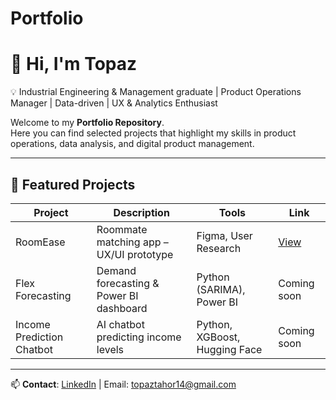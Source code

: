 # Portfolio

# 👋 Hi, I'm Topaz  

💡 Industrial Engineering & Management graduate | Product Operations Manager | Data-driven | UX & Analytics Enthusiast

Welcome to my **Portfolio Repository**.  
Here you can find selected projects that highlight my skills in product operations, data analysis, and digital product management.  

---

## 🚀 Featured Projects

| Project | Description | Tools | Link |
|---------|-------------|-------|------|
| RoomEase | Roommate matching app – UX/UI prototype | Figma, User Research | [View](https://github.com/topazt22/portfolio-Topaz-Tahor/tree/main/RoomEase) |
| Flex Forecasting | Demand forecasting & Power BI dashboard | Python (SARIMA), Power BI | Coming soon |
| Income Prediction Chatbot | AI chatbot predicting income levels | Python, XGBoost, Hugging Face | Coming soon |

---

📫 **Contact**: [LinkedIn](https://www.linkedin.com/in/topaz-tahor) | Email: topaztahor14@gmail.com
